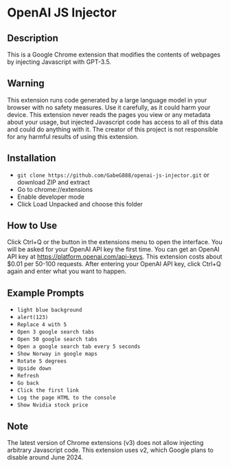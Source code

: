 # OpenAI JS Injector
## Description
This is a Google Chrome extension that modifies the contents of webpages by injecting Javascript with GPT-3.5.
## Warning
This extension runs code generated by a large language model in your browser with no safety measures. Use it carefully, as it could harm your device. This extension never reads the pages you view or any metadata about your usage, but injected Javascript code has access to all of this data and could do anything with it. The creator of this project is not responsible for any harmful results of using this extension.
## Installation
- `git clone https://github.com/GabeG888/openai-js-injector.git` or download ZIP and extract
- Go to chrome://extensions
- Enable developer mode
- Click Load Unpacked and choose this folder
## How to Use
Click Ctrl+Q or the button in the extensions menu to open the interface. You will be asked for your OpenAI API key the first time. You can get an OpenAI API key at https://platform.openai.com/api-keys. This extension costs about $0.01 per 50-100 requests. After entering your OpenAI API key, click Ctrl+Q again and enter what you want to happen.
## Example Prompts
- `light blue background`
- `alert(123)`
- `Replace 4 with 5`
- `Open 3 google search tabs`
- `Open 50 google search tabs`
- `Open a google search tab every 5 seconds`
- `Show Norway in google maps`
- `Rotate 5 degrees`
- `Upside down`
- `Refresh`
- `Go back`
- `Click the first link`
- `Log the page HTML to the console`
- `Show Nvidia stock price`
## Note
The latest version of Chrome extensions (v3) does not allow injecting arbitrary Javascript code. This extension uses v2, which  Google plans to disable around June 2024. 